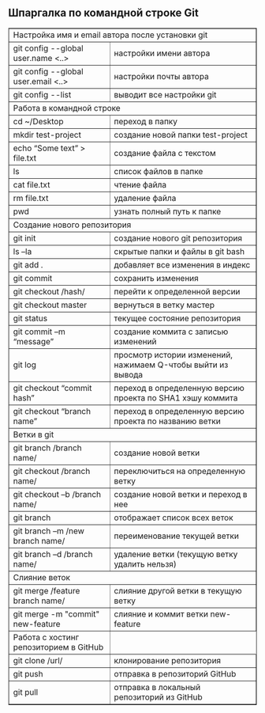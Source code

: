 <h2>Шпаргалка по командной строке Git</h2>

<table border="1">
  <tr>
    <td  colspan="2">
      Настройка имя и email автора после установки git
    </td>
  </tr>
  <!--  -->
  <tr>
    <td>git config --global user.name <..></td>
    <td>настройки имени автора</td>
  </tr>
  <!--  -->
  <tr>
    <td>git config --global user.email <..></td>
    <td>настройки почты автора</td>
  </tr>
  <!--  -->
  <tr>
    <td>git config --list</td>
    <td>выводит все настройки git</td>
  </tr>
  <!--  -->
  <tr>
    <td  colspan="2">Работа в командной строке</td>
  </tr>
  <!--  -->
  <tr>
    <td>cd ~/Desktop</td>
    <td>переход в папку</td>
  </tr>
  <!--  -->
  <tr>
    <td>mkdir test-project</td>
    <td>создание новой папки test-project</td>
  </tr>
  <!--  -->
  <tr>
    <td>echo “Some text” > file.txt</td>
    <td>создание файла с текстом</td>
  </tr>
  <!--  -->
  <tr>
    <td>ls</td>
    <td>список файлов в папке</td>
  </tr>
  <!--  -->
  <tr>
    <td>cat file.txt</td>
    <td>чтение файла</td>
  </tr>
  <!--  -->
  <tr>
    <td>rm file.txt</td>
    <td>удаление файла</td>
  </tr>
  <!--  -->
  <tr>
    <td>pwd</td>
    <td>узнать полный путь к папке</td>
  </tr>
  <!--  -->
  <tr>
    <td  colspan="2">Создание нового репозитория</td>
  </tr>
  <!--  -->
  <tr>
    <td>git init</td>
    <td>создание нового git репозитория</td>
  </tr>
  <!--  -->
  <tr>
    <td>ls –la</td>
    <td>скрытые папки и файлы в git bash </td>
  </tr>
  <!--  -->
  <tr>
    <td>git add .</td>
    <td>добавляет все изменения в индекс</td>
  </tr>
  <!--  -->
  <tr>
    <td>git commit </td>
    <td>сохранить изменения</td>
  </tr>
  <!--  -->
  <tr>
    <td>git checkout /hash/</td>
    <td>перейти к определенной версии</td>
  </tr>
  <!--  -->
  <tr>
    <td>git checkout master</td>
    <td>вернуться в ветку мастер</td>
  </tr>
  <!--  -->
  <tr>
    <td>git status</td>
    <td>текущее состояние репозитория</td>
  </tr>
  <!--  -->
  <tr>
    <td>git commit –m “message” </td>
    <td>создание коммита с записью изменений</td>
  </tr>
  <!--  -->
  <tr>
    <td>git log</td>
    <td>просмотр истории изменений, нажимаем Q-чтобы выйти из вывода</td>
  </tr>
  <!--  -->
  <tr>
    <td>git checkout “commit hash”</td>
    <td>переход в определенную версию проекта по SHA1 хэшу коммита</td>
  </tr>
  <!--  -->
  <tr>
    <td>git checkout “branch name”</td>
    <td>переход в определенную версию проекта по названию ветки</td>
  </tr>
  <!--  -->
  <tr>
    <td colspan="2">Ветки в git</td>
  </tr>
  <!--  -->
  <tr>
    <td>git branch /branch name/</td>
    <td>создание новой ветки</td>
  </tr>
  <!--  -->
  <tr>
    <td>git checkout /branch name/</td>
    <td>переключиться на определенную ветку</td>
  </tr>
  <!--  -->
  <tr>
    <td>git checkout –b /branch name/</td>
    <td>создание новой ветки и переход в нее</td>
  </tr>
  <!--  -->
  <tr>
    <td>git branch</td>
    <td>отображает список всех веток</td>
  </tr>
  <!--  -->
  <tr>
    <td>git branch –m /new branch name/</td>
    <td>переименование текущей ветки</td>
  </tr>
  <!--  -->
  <tr>
    <td>git branch –d /branch name/</td>
    <td>удаление ветки (текущую ветку удалить нельзя)</td>
  </tr>
  <!--  -->
  <tr>
    <td colspan="2">Слияние веток</td>
  </tr>
  <!--  -->
  <tr>
    <td>git merge /feature branch name/</td>
    <td>слияние другой ветки в текущую ветку</td>
  </tr>
  <!--  -->
  <tr>
    <td>git merge -m "commit" new-feature</td>
    <td>слияние и коммит ветки new-feature </td>
  </tr>
  <!--  -->
  <tr>
    <td>Работа с хостинг репозиторием в GitHub</td>
  </tr>
  <!--  -->
  <tr>
    <td>git clone /url/</td>
    <td>клонирование репозитория</td>
  </tr>
  <!--  -->
  <tr>
    <td>git push</td>
    <td>отправка в репозиторий GitHub</td>
  </tr>
  <!--  -->
  <tr>
    <td>git pull</td>
    <td>отправка в локальный репозиторий из GitHub</td>
  </tr>
  <!--  -->
</table>
